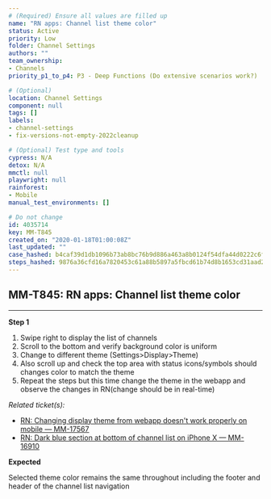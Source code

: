 ```yaml
---
# (Required) Ensure all values are filled up
name: "RN apps: Channel list theme color"
status: Active
priority: Low
folder: Channel Settings
authors: ""
team_ownership: 
- Channels
priority_p1_to_p4: P3 - Deep Functions (Do extensive scenarios work?)

# (Optional)
location: Channel Settings
component: null
tags: []
labels: 
- channel-settings
- fix-versions-not-empty-2022cleanup

# (Optional) Test type and tools
cypress: N/A
detox: N/A
mmctl: null
playwright: null
rainforest: 
- Mobile
manual_test_environments: []

# Do not change
id: 4035714
key: MM-T845
created_on: "2020-01-18T01:00:08Z"
last_updated: ""
case_hashed: b4caf39d1db1096b73ab8bc76b9d886a463a8b0124f54dfa44d0222c6f79a3009a9770a7d29388aadeff1e71e9017fe9
steps_hashed: 9876a36cfd16a7820453c61a88b5897a5fbcd61b74d8b1653cd31aad2db270f8bf365d1a771f2519d6d1822fb78b5637
---
```


<!-- (Auto-generated) Based on frontmatter's "key" and "name" -->

## MM-T845: RN apps: Channel list theme color

---

**Step 1**

1. Swipe right to display the list of channels
2. Scroll to the bottom and verify background color is uniform
3. Change to different theme (Settings>Display>Theme)
4. Also scroll up and check the top area with status icons/symbols should changes color to match the theme
5. Repeat the steps but this time change the theme in the webapp and observe the changes in RN(change should be in real-time)

_Related ticket(s):_

- [RN: Changing display theme from webapp doesn't work properly on mobile — MM-17567](https://mattermost.atlassian.net/browse/MM-17567)
- [RN: Dark blue section at bottom of channel list on iPhone X — MM-16910](https://mattermost.atlassian.net/browse/MM-16910)

**Expected**

Selected theme color remains the same throughout including the footer and header of the channel list navigation
